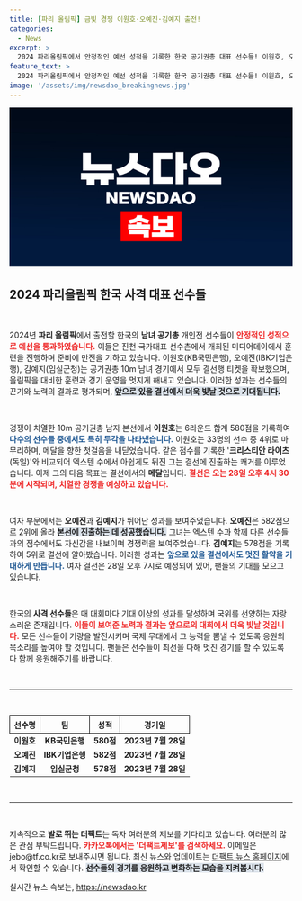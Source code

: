 ```yaml
---
title: [파리 올림픽] 금빛 경쟁 이원호·오예진·김예지 출전!
categories:
  - News
excerpt: >
  2024 파리올림픽에서 안정적인 예선 성적을 기록한 한국 공기권총 대표 선수들! 이원호, 오예진, 김예지, 결선 진출권 장악! 메달을 향한 치열한 대결이 펼쳐진다. 28일, 결과는 어떻게 될까? 클릭해서 확인하세요!
feature_text: >
  2024 파리올림픽에서 안정적인 예선 성적을 기록한 한국 공기권총 대표 선수들! 이원호, 오예진, 김예지, 결선 진출권 장악! 메달을 향한 치열한 대결이 펼쳐진다. 28일, 결과는 어떻게 될까? 클릭해서 확인하세요!
image: '/assets/img/newsdao_breakingnews.jpg'
---
```


<p><img src="/assets/img/newsdao_breakingnews.jpg" alt="implanttips 속보" /></p>

<h2 data-ke-size="size26">2024 파리올림픽 한국 사격 대표 선수들</h2>

<p data-ke-size="size16">&nbsp;</p>

<p>2024년 <b>파리 올림픽</b>에서 출전할 한국의 <b>남녀 공기총</b> 개인전 선수들이 <b><span style="color: #ee2323;">안정적인 성적으로 예선을 통과하였습니다.</span></b> 이들은 진천 국가대표 선수촌에서 개최된 미디어데이에서 훈련을 진행하며 준비에 만전을 기하고 있습니다. 이원호(KB국민은행), 오예진(IBK기업은행), 김예지(임실군청)는 공기권총 10m 남녀 경기에서 모두 결선행 티켓을 확보했으며, 올림픽을 대비한 훈련과 경기 운영을 멋지게 해내고 있습니다. 이러한 성과는 선수들의 끈기와 노력의 결과로 평가되며, <b><span style="background-color: #21538527;">앞으로 있을 결선에서 더욱 빛날 것으로 기대됩니다.</span></b></p></p>

<p data-ke-size="size16">&nbsp;</p>

<p>경쟁이 치열한 10m 공기권총 남자 본선에서 <b>이원호</b>는 6라운드 합계 580점을 기록하여 <b><span style="color: #1a5490;">다수의 선수들 중에서도 특히 두각을 나타냈습니다.</span></b> 이원호는 33명의 선수 중 4위로 마무리하며, 메달을 향한 첫걸음을 내딛었습니다. 같은 점수를 기록한 '<b>크리스티안 라이츠</b>(독일)'와 비교되어 엑스텐 수에서 아쉽게도 뒤진 그는 결선에 진출하는 쾌거를 이루었습니다. 이제 그의 다음 목표는 결선에서의 <b>메달</b>입니다. <b><span style="color: #ee2323;">결선은 오는 28일 오후 4시 30분에 시작되며, 치열한 경쟁을 예상하고 있습니다.</span></b></p></p>

<p data-ke-size="size16">&nbsp;</p>

<p>여자 부문에서는 <b>오예진</b>과 <b>김예지</b>가 뛰어난 성과를 보여주었습니다. <b>오예진</b>은 582점으로 2위에 올라 <b><span style="background-color: #21538527;">본선에 진출하는 데 성공했습니다.</span></b> 그녀는 엑스텐 수과 함께 다른 선수들과의 점수에서도 자신감을 내보이며 경쟁력을 보여주었습니다. <b>김예지</b>는 578점을 기록하여 5위로 결선에 알아봤습니다. 이러한 성과는 <b><span style="color: #1a5490;">앞으로 있을 결선에서도 멋진 활약을 기대하게 만듭니다.</span></b> 여자 결선은 28일 오후 7시로 예정되어 있어, 팬들의 기대를 모으고 있습니다.</p></p>

<p data-ke-size="size16">&nbsp;</p>

<p>한국의 <b>사격 선수들</b>은 매 대회마다 기대 이상의 성과를 달성하며 국위를 선양하는 자랑스러운 존재입니다. <b><span style="color: #ee2323;">이들이 보여준 노력과 결과는 앞으로의 대회에서 더욱 빛날 것입니다.</span></b> 모든 선수들이 기량을 발전시키며 국제 무대에서 그 능력을 뽐낼 수 있도록 응원의 목소리를 높여야 할 것입니다. 팬들은 선수들이 최선을 다해 멋진 경기를 할 수 있도록 다 함께 응원해주기를 바랍니다.</p></p>

<p data-ke-size="size16">&nbsp;</p>

<hr>

<p data-ke-size="size16">&nbsp;</p>

<table style="width: 100%; border-collapse: collapse;">
  <tr>
    <th style="text-align: center; border: 1px solid black; height: 24px;"><b>선수명</b></th>
    <th style="text-align: center; border: 1px solid black; height: 24px;"><b>팀</b></th>
    <th style="text-align: center; border: 1px solid black; height: 24px;"><b>성적</b></th>
    <th style="text-align: center; border: 1px solid black; height: 24px;"><b>경기일</b></th>
  </tr>
  <tr>
    <td style="text-align: center; height: 17px;"><b>이원호</b></td>
    <td style="text-align: center; height: 17px;"><b>KB국민은행</b></td>
    <td style="text-align: center; height: 17px;"><b>580점</b></td>
    <td style="text-align: center; height: 17px;"><b>2023년 7월 28일</b></td>
  </tr>
  <tr>
    <td style="text-align: center; height: 17px;"><b>오예진</b></td>
    <td style="text-align: center; height: 17px;"><b>IBK기업은행</b></td>
    <td style="text-align: center; height: 17px;"><b>582점</b></td>
    <td style="text-align: center; height: 17px;"><b>2023년 7월 28일</b></td>
  </tr>
  <tr>
    <td style="text-align: center; height: 17px;"><b>김예지</b></td>
    <td style="text-align: center; height: 17px;"><b>임실군청</b></td>
    <td style="text-align: center; height: 17px;"><b>578점</b></td>
    <td style="text-align: center; height: 17px;"><b>2023년 7월 28일</b></td>
  </tr>
</table>

<p data-ke-size="size16">&nbsp;</p>

<hr>

<p data-ke-size="size16">&nbsp;</p>

<p>지속적으로 <b>발로 뛰는 더팩트</b>는 독자 여러분의 제보를 기다리고 있습니다. 여러분의 많은 관심 부탁드립니다. <b><span style="color: #ee2323;">카카오톡에서는 '더팩트제보'를 검색하세요.</span></b> 이메일은 jebo@tf.co.kr로 보내주시면 됩니다. 최신 뉴스와 업데이트는 <a href="https://talk.tf.co.kr/bbs/report/write">더팩트 뉴스 홈페이지</a>에서 확인할 수 있습니다. <b><span style="background-color: #21538527;">선수들의 경기를 응원하고 변화하는 모습을 지켜봅시다.</span></b></p>
실시간 뉴스 속보는, <a href="https://newsdao.kr" rel="dofollow">https://newsdao.kr</a>


